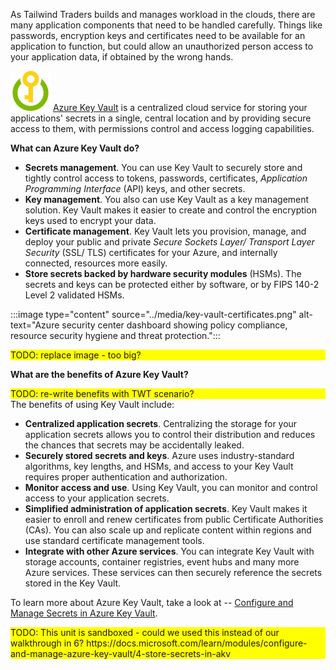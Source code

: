 As Tailwind Traders builds and manages workload in the clouds, there are many application components that need to be handled carefully. Things like passwords, encryption keys and certificates need to be available for an application to function, but could allow an unauthorized person access to your application data, if obtained by the wrong hands.

![Key vault icon.](../media/icon-key-vault.png)
[Azure Key Vault](https://azure.microsoft.com/services/key-vault?azure-portal=true) is a centralized cloud service for storing your applications' secrets in a single, central location and by providing secure access to them, with permissions control and access logging capabilities.


**What can Azure Key Vault do?**

+ **Secrets management**. You can use Key Vault to securely store and tightly control access to tokens, passwords, certificates, *Application Programming Interface* (API) keys, and other secrets.
+ **Key management**. You also can use Key Vault as a key management solution. Key Vault makes it easier to create and control the encryption keys used to encrypt your data.
+ **Certificate management**. Key Vault lets you provision, manage, and deploy your public and private *Secure Sockets Layer/ Transport Layer Security* (SSL/ TLS) certificates for your Azure, and internally connected, resources more easily.
+ **Store secrets backed by hardware security modules** (HSMs). The secrets and keys can be protected either by software, or by FIPS 140-2 Level 2 validated HSMs.

:::image type="content" source="../media/key-vault-certificates.png" alt-text="Azure security center dashboard showing policy compliance, resource security hygiene and threat protection.":::
<div style="background:yellow;">
TODO: replace image - too big?
</div>


**What are the benefits of Azure Key Vault?**

<div style="background:yellow;">
TODO: re-write benefits with TWT scenario?
</div>
The benefits of using Key Vault include:

+ **Centralized application secrets**. Centralizing the storage for your application secrets allows you to control their distribution and reduces the chances that secrets may be accidentally leaked.
+ **Securely stored secrets and keys**. Azure uses industry-standard algorithms, key lengths, and HSMs, and access to  your Key Vault requires proper authentication and authorization.
+ **Monitor access and use**. Using Key Vault, you can monitor and control access to your application secrets.
+ **Simplified administration of application secrets**. Key Vault makes it easier to enroll and renew certificates from public Certificate Authorities (CAs). You can also scale up and replicate content within regions and use standard certificate management tools.
+ **Integrate with other Azure services**. You can integrate Key Vault with storage accounts, container registries, event hubs and many more Azure services. These services can then securely reference the secrets stored in the Key Vault.

To learn more about Azure Key Vault, take a look at -- [Configure and Manage Secrets in Azure Key Vault](https://docs.microsoft.com/learn/modules/configure-and-manage-azure-key-vault?azure-portal=true).


<div style="background:yellow;">
TODO: This unit is sandboxed - could we used this instead of our walkthrough in 6? https://docs.microsoft.com/learn/modules/configure-and-manage-azure-key-vault/4-store-secrets-in-akv
</div>




